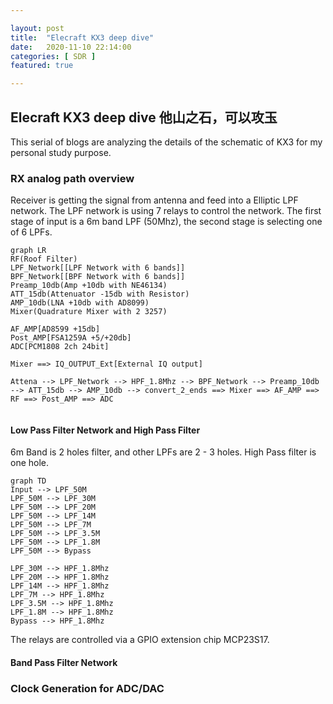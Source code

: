 ```yaml
---

layout: post
title:  "Elecraft KX3 deep dive"
date:   2020-11-10 22:14:00
categories: [ SDR ]
featured: true

---
```


## Elecraft KX3 deep dive 他山之石，可以攻玉

This serial of blogs are analyzing the details of the schematic of KX3 for my personal study purpose.

### RX analog path overview

Receiver is getting the signal from antenna and feed into a Elliptic LPF network. The LPF network is using 7 relays to control the network. The first stage of input is a 6m band LPF (50Mhz), the second stage is selecting one of 6 LPFs.

```mermaid
graph LR
RF(Roof Filter)
LPF_Network[[LPF Network with 6 bands]]
BPF_Network[[BPF Network with 6 bands]]
Preamp_10db(Amp +10db with NE46134)
ATT_15db(Attenuator -15db with Resistor)
AMP_10db(LNA +10db with AD8099)
Mixer(Quadrature Mixer with 2 3257)

AF_AMP[AD8599 +15db]
Post_AMP[FSA1259A +5/+20db]
ADC[PCM1808 2ch 24bit]

Mixer ==> IQ_OUTPUT_Ext[External IQ output]

Attena --> LPF_Network --> HPF_1.8Mhz --> BPF_Network --> Preamp_10db --> ATT_15db --> AMP_10db --> convert_2_ends ==> Mixer ==> AF_AMP ==> RF ==> Post_AMP ==> ADC


```

#### Low Pass Filter Network and High Pass Filter

6m Band is 2 holes filter, and other LPFs are 2 - 3 holes. High Pass filter is one hole.

```mermaid
graph TD
Input --> LPF_50M
LPF_50M --> LPF_30M
LPF_50M --> LPF_20M
LPF_50M --> LPF_14M
LPF_50M --> LPF_7M
LPF_50M --> LPF_3.5M
LPF_50M --> LPF_1.8M
LPF_50M --> Bypass

LPF_30M --> HPF_1.8Mhz
LPF_20M --> HPF_1.8Mhz
LPF_14M --> HPF_1.8Mhz
LPF_7M --> HPF_1.8Mhz
LPF_3.5M --> HPF_1.8Mhz
LPF_1.8M --> HPF_1.8Mhz
Bypass --> HPF_1.8Mhz

```

The relays are controlled via a GPIO extension chip MCP23S17.

#### Band Pass Filter Network



### Clock Generation for ADC/DAC





